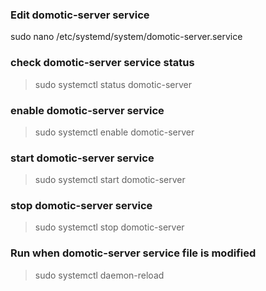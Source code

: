 ### Edit domotic-server service
sudo nano /etc/systemd/system/domotic-server.service

### check domotic-server service status
> sudo systemctl status domotic-server

### enable domotic-server service
> sudo systemctl enable domotic-server

### start domotic-server service
> sudo systemctl start domotic-server

### stop domotic-server service
> sudo systemctl stop domotic-server

### Run when domotic-server service file is modified
> sudo systemctl daemon-reload
